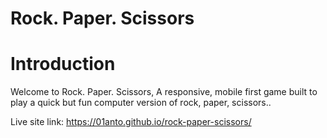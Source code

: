 # Rock. Paper. Scissors

# Introduction
Welcome to Rock. Paper. Scissors, A responsive, mobile first game built to play a quick but fun computer version of rock, paper, scissors..

Live site link: https://01anto.github.io/rock-paper-scissors/